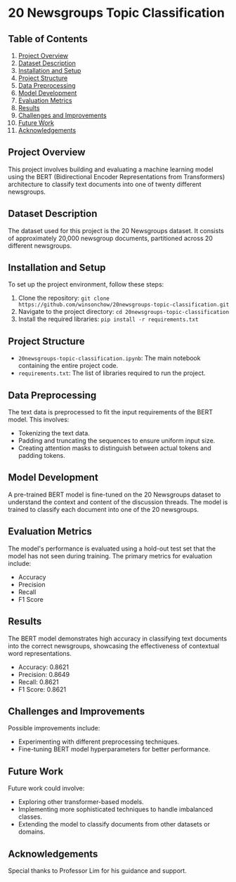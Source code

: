 # 20 Newsgroups Topic Classification

## Table of Contents
1. [Project Overview](#project-overview)
2. [Dataset Description](#dataset-description)
3. [Installation and Setup](#installation-and-setup)
4. [Project Structure](#project-structure)
5. [Data Preprocessing](#data-preprocessing)
6. [Model Development](#model-development)
7. [Evaluation Metrics](#evaluation-metrics)
8. [Results](#results)
9. [Challenges and Improvements](#challenges-and-improvements)
10. [Future Work](#future-work)
11. [Acknowledgements](#acknowledgements)

## Project Overview
This project involves building and evaluating a machine learning model using the BERT (Bidirectional Encoder Representations from Transformers) architecture to classify text documents into one of twenty different newsgroups.

## Dataset Description
The dataset used for this project is the 20 Newsgroups dataset. It consists of approximately 20,000 newsgroup documents, partitioned across 20 different newsgroups.

## Installation and Setup
To set up the project environment, follow these steps:
1. Clone the repository: `git clone https://github.com/winsonchow/20newsgroups-topic-classification.git`
2. Navigate to the project directory: `cd 20newsgroups-topic-classification`
3. Install the required libraries: `pip install -r requirements.txt`

## Project Structure
- `20newsgroups-topic-classification.ipynb`: The main notebook containing the entire project code.
- `requirements.txt`: The list of libraries required to run the project.

## Data Preprocessing
The text data is preprocessed to fit the input requirements of the BERT model. This involves:
- Tokenizing the text data.
- Padding and truncating the sequences to ensure uniform input size.
- Creating attention masks to distinguish between actual tokens and padding tokens.

## Model Development
A pre-trained BERT model is fine-tuned on the 20 Newsgroups dataset to understand the context and content of the discussion threads. The model is trained to classify each document into one of the 20 newsgroups.

## Evaluation Metrics
The model's performance is evaluated using a hold-out test set that the model has not seen during training. The primary metrics for evaluation include:
- Accuracy
- Precision
- Recall
- F1 Score

## Results
The BERT model demonstrates high accuracy in classifying text documents into the correct newsgroups, showcasing the effectiveness of contextual word representations.
- Accuracy: 0.8621
- Precision: 0.8649
- Recall: 0.8621
- F1 Score: 0.8621

## Challenges and Improvements
Possible improvements include:
- Experimenting with different preprocessing techniques.
- Fine-tuning BERT model hyperparameters for better performance.

## Future Work
Future work could involve:
- Exploring other transformer-based models.
- Implementing more sophisticated techniques to handle imbalanced classes.
- Extending the model to classify documents from other datasets or domains.

## Acknowledgements
Special thanks to Professor Lim for his guidance and support.
